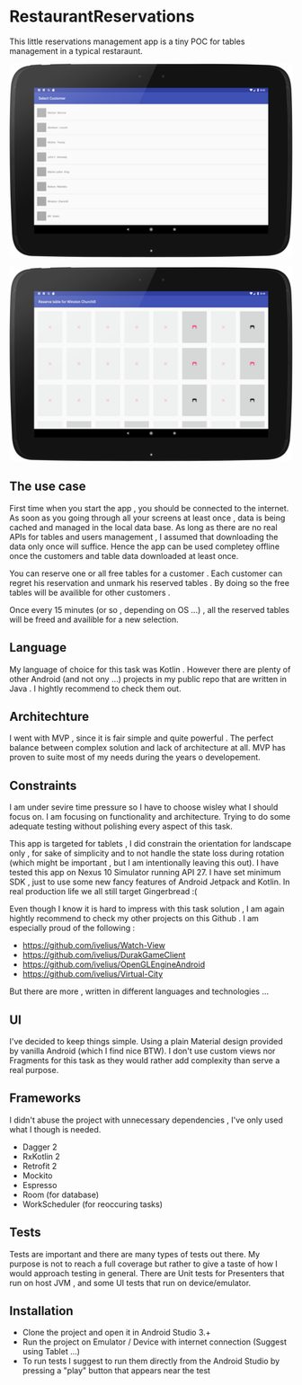 # RestaurantReservations
This little reservations management app is a tiny POC for tables management in a typical restaraunt.

![](https://github.com/ivelius/RestaurantReservations2/blob/master/screenshots/device-2018-05-25-204318.png?raw=true)

![](https://github.com/ivelius/RestaurantReservations2/blob/master/screenshots/device-2018-05-25-204431.png?raw=true)


## The use case
First time when you start the app , you should be connected to the internet. As soon as you going through all your screens at least once , data is being cached and managed in the local data base.
As long as there are no real APIs for tables and users management , I assumed that downloading the data only once will suffice. Hence the app can be used completey offline once the customers and table data downloaded at least once.

You can reserve one or all free tables for a customer . Each customer can regret his reservation and unmark his reserved tables . By doing so the free tables will be availible for other customers .

Once every 15 minutes (or so , depending on OS ...) , all the reserved tables will be freed and availible for a new selection.

## Language
My language of choice for this task was Kotlin . However there are plenty of other Android (and not ony ...) projects in my public repo that are written in Java  . I hightly recommend to check them out. 

## Architechture
I went with MVP , since it is fair simple and quite powerful . The perfect balance between complex solution and lack of architecture at all. MVP has proven to suite most of my needs during the years o developement.

## Constraints
I am under sevire time pressure so I have to choose wisley what I should focus on. I am focusing on functionality and architecture. Trying to do some adequate testing without polishing every aspect of this task.

This app is targeted for tablets , I did constrain the orientation for landscape only , for sake of simplicity and to not handle the state loss during rotation (which might be important , but I am intentionally leaving this out). I have tested this app on Nexus 10 Simulator running API 27. I have set minimum SDK , just to use some new fancy features of Android Jetpack and Kotlin. In real production life we all still target Gingerbread :(

Even though I know it is hard to impress with this task solution , I am again hightly recommend to check my other projects on this Github . I am especially proud of the following :

  - https://github.com/ivelius/Watch-View
  - https://github.com/ivelius/DurakGameClient
  - https://github.com/ivelius/OpenGLEngineAndroid
  - https://github.com/ivelius/Virtual-City
  
But there are more , written in different languages and technologies ...


## UI
I've decided to keep things simple. Using a plain Material design provided by vanilla Android (which I find nice BTW). I don't use custom views nor Fragments for this task as they would rather add complexity than serve a real purpose.

## Frameworks
I didn't abuse the project with unnecessary dependencies , I've only used what I though is needed.

  - Dagger 2 
  - RxKotlin 2
  - Retrofit 2
  - Mockito
  - Espresso
  - Room (for database)
  - WorkScheduler (for reoccuring tasks)

## Tests
Tests are important and there are many types of tests out there. My purpose is not to reach a full coverage but rather to give a taste of how I would approach testing in general.
There are Unit tests for Presenters that run on host JVM , and some UI tests that run on device/emulator.

## Installation
  - Clone the project and open it in Android Studio 3.+
  - Run the project on Emulator / Device with internet connection (Suggest using Tablet ...)
  - To run tests I suggest to run them directly from the Android Studio by pressing a "play" button that appears near the test
